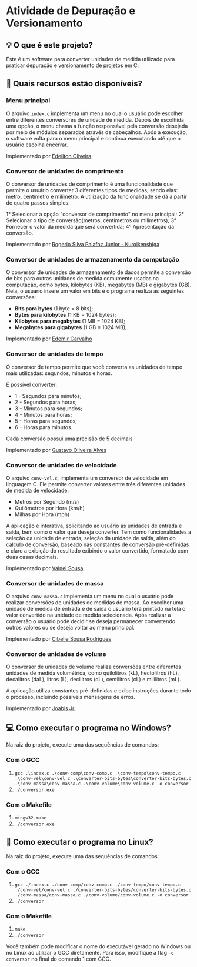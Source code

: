 # Atividade de Depuração e Versionamento

## 💡 O que é este projeto?

Este é um software para converter unidades de medida utilizado para praticar depuração e versionamento de projetos em C.

## 🔎 Quais recursos estão disponíveis?

### Menu principal

O arquivo `index.c` implementa um menu no qual o usuário pode escolher entre diferentes conversores de unidade de medida. Depois de escolhida uma opção, o menu chama a função responsável pela conversão desejada por meio de módulos separados através de cabeçalhos. Após a execução, o software volta para o menu principal e continua executando até que o usuário escolha encerrar.

Implementado por [Edeilton Oliveira](https://www.linkedin.com/in/edeiltonso/).

### Conversor de unidades de comprimento

O conversor de unidades de comprimento é uma funcionalidade que permite o usuário converter 3 diferentes tipos de medidas, sendo elas: metro, centímetro e milímetro. A utilização da funcionalidade se dá a partir de quatro passos simples:

1° Selecionar a opção "conversor de comprimento" no menu principal;
2° Selecionar o tipo de conversão(metros, centímetros ou milímetros);
3° Fornecer o valor da medida que será convertida;
4° Apresentação da conversão.

Implementado por [Rogerio Silva Palafoz Junior - Kuroikenshiga](https://github.com/Kuroikenshiga)

### Conversor de unidades de armazenamento da computação

O conversor de unidades de armazenamento de dados permite a conversão de bits para outras unidades de medida comumente usadas na computação, como bytes, kilobytes (KB), megabytes (MB) e gigabytes (GB). Nela, o usuário insere um valor em bits e o programa realiza as seguintes conversões:

- **Bits para bytes** (1 byte = 8 bits);
- **Bytes para kilobytes** (1 KB = 1024 bytes);
- **Kilobytes para megabytes** (1 MB = 1024 KB);
- **Megabytes para gigabytes** (1 GB = 1024 MB);

Implementado por [Edemir Carvalho](https://github.com/demyshow)

### Conversor de unidades de tempo

O conversor de tempo permite que você converta as unidades de tempo mais utilizadas: segundos, minutos e horas.

É possível converter:

- 1 - Segundos para minutos;
- 2 - Segundos para horas;
- 3 - Minutos para segundos;
- 4 - Minutos para horas;
- 5 - Horas para segundos;
- 6 - Horas para minutos.

Cada conversão possui uma precisão de 5 decimais 

Implementado por [Gustavo Oliveira Alves](https://github.com/Astorolus-11)

### Conversor de unidades de velocidade

O arquivo `conv-vel.c`, implementa um conversor de velocidade em linguagem C. Ele permite converter valores entre três diferentes unidades de medida de velocidade:

- Metros por Segundo (m/s)
- Quilômetros por Hora (km/h)
- Milhas por Hora (mph)

A aplicação é interativa, solicitando ao usuário as unidades de entrada e saída, bem como o valor que deseja converter. Tem como funcionalidades a seleção da unidade de entrada, seleção da unidade de saída, além do cálculo de conversão, baseado nas constantes de conversão pré-definidas e claro a exibição do resultado exibindo o valor convertido, formatado com duas casas decimais.

Implementado por [Valnei Sousa](https://www.linkedin.com/in/valnei-sousa-45a831286/)

### Conversor de unidades de massa

O arquivo `conv-massa.c` implementa um menu no qual o usuário pode realizar conversões de unidades de medidas de massa. Ao escolher uma unidade de medida de entrada e de saída o usuário terá printado na tela o valor convertido na unidade de medida selecionada. Após realizar a conversão o usuário pode decidir se deseja permanecer convertendo outros valores ou se deseja voltar ao menu principal.

Implementado por [Cibelle Sousa Rodrigues](https://github.com/CibelleSousa)

### Conversor de unidades de volume

O conversor de unidades de volume realiza conversões entre diferentes unidades de medida volumétrica, como quilolitros (kL), hectolitros (hL), decalitros (daL), litros (L), decilitros (dL), centilitros (cL) e mililitros (mL).

A aplicação utiliza constantes pré-definidas e exibe instruções durante todo o processo, incluindo possíveis mensagens de erros.

Implementado por [Joabis Jr.](https://github.com/Joabis25)

## 💻 Como executar o programa no Windows?

Na raiz do projeto, execute uma das sequências de comandos:

### Com o GCC
1. `gcc .\index.c .\conv-comp\conv-comp.c .\conv-tempo\conv-tempo.c .\conv-vel\conv-vel.c .\converter-bits-bytes\converter-bits-bytes.c .\conv-massa\conv-massa.c .\conv-volume\conv-volume.c -o conversor`
2. `./conversor.exe`

### Com o Makefile
1. `mingw32-make`
2. `./conversor.exe`

## 🐧 Como executar o programa no Linux?

Na raiz do projeto, execute uma das sequências de comandos:

### Com o GCC
1. `gcc ./index.c ./conv-comp/conv-comp.c ./conv-tempo/conv-tempo.c ./conv-vel/conv-vel.c ./converter-bits-bytes/converter-bits-bytes.c ./conv-massa/conv-massa.c ./conv-volume/conv-volume.c -o conversor`
2. `./conversor`

### Com o Makefile
1. `make`
2. `./conversor`

Você também pode modificar o nome do executável gerado no Windows ou no Linux ao utilizar o GCC diretamente. Para isso, modifique a flag `-o conversor` no final do comando 1 com GCC.